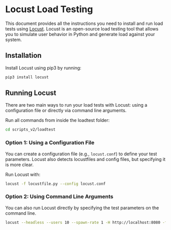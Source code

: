 # Locust Load Testing

This document provides all the instructions you need to install and run load tests using [Locust](https://locust.io/). Locust is an open-source load testing tool that allows you to simulate user behavior in Python and generate load against your system.

## Installation

Install Locust using pip3 by running:

```bash
pip3 install locust
```

## Running Locust

There are two main ways to run your load tests with Locust: using a configuration file or directly via command line arguments.

Run all commands from inside the loadtest folder:
```bash
cd scripts_v2/loadtest
```

### Option 1: Using a Configuration File

You can create a configuration file (e.g., `locust.conf`) to define your test parameters. Locust also detects locustfiles and config files, but specifying it is more clear.

Run Locust with:

```bash
locust -f locustfile.py --config locust.conf
```



### Option 2: Using Command Line Arguments

You can also run Locust directly by specifying the test parameters on the command line.

```bash
locust --headless --users 10 --spawn-rate 1 -H http://localhost:8080 -f locustfile.py
```
